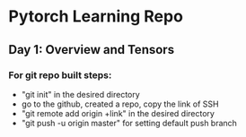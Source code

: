 # Pytorch Learning Repo

## Day 1: Overview and Tensors






### For git repo built steps:
- "git init" in the desired directory 
- go to the github, created a repo, copy the link of SSH
- "git remote add origin +link" in the desired directory
- "git push -u origin master" for setting default push branch